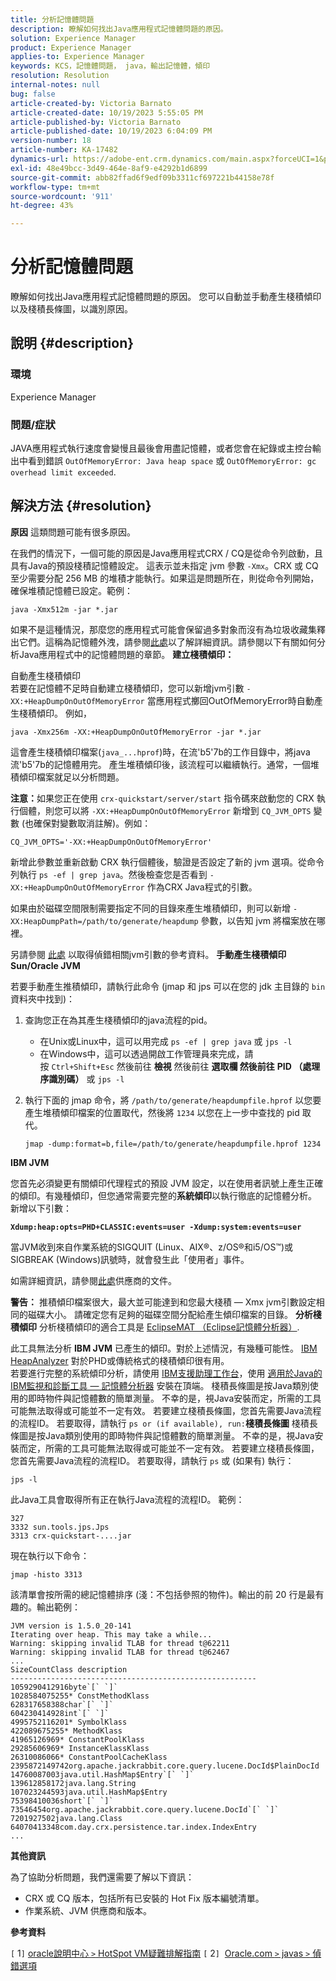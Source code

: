 ```yaml
---
title: 分析記憶體問題
description: 瞭解如何找出Java應用程式記憶體問題的原因。
solution: Experience Manager
product: Experience Manager
applies-to: Experience Manager
keywords: KCS，記憶體問題， java，輸出記憶體，傾印
resolution: Resolution
internal-notes: null
bug: false
article-created-by: Victoria Barnato
article-created-date: 10/19/2023 5:55:05 PM
article-published-by: Victoria Barnato
article-published-date: 10/19/2023 6:04:09 PM
version-number: 18
article-number: KA-17482
dynamics-url: https://adobe-ent.crm.dynamics.com/main.aspx?forceUCI=1&pagetype=entityrecord&etn=knowledgearticle&id=9b3b26a0-a86e-ee11-8df0-6045bd006793
exl-id: 48e49bcc-3d49-464e-8af9-e4292b1d6899
source-git-commit: abb82ffad6f9edf09b3311cf697221b44158e78f
workflow-type: tm+mt
source-wordcount: '911'
ht-degree: 43%

---
```


# 分析記憶體問題


瞭解如何找出Java應用程式記憶體問題的原因。 您可以自動並手動產生棧積傾印以及棧積長條圖，以識別原因。

## 說明 {#description}


### <b>環境</b>

Experience Manager



### <b>問題/症狀</b>

JAVA應用程式執行速度會變慢且最後會用盡記憶體，或者您會在紀錄或主控台輸出中看到錯誤 `OutOfMemoryError: Java heap space` 或 `OutOfMemoryError: gc overhead limit exceeded`.


## 解決方法 {#resolution}

<b>原因</b>
這類問題可能有很多原因。

在我們的情況下，一個可能的原因是Java應用程式CRX / CQ是從命令列啟動，且具有Java的預設棧積記憶體設定。 這表示並未指定 jvm 參數 `-Xmx`。CRX 或 CQ 至少需要分配 256 MB 的堆積才能執行。如果這是問題所在，則從命令列開始，確保堆積記憶體已設定。範例：


```
java -Xmx512m -jar *.jar
```


如果不是這種情況，那麼您的應用程式可能會保留過多對象而沒有為垃圾收藏集釋出它們。這稱為記憶體外洩，請參閱[此處](https://docs.oracle.com/javase/7/docs/webnotes/tsg/TSG-VM/html/memleaks.html)以了解詳細資訊。請參閱以下有關如何分析Java應用程式中的記憶體問題的章節。
<b>建立棧積傾印：</b>

自動產生棧積傾印<br>
若要在記憶體不足時自動建立棧積傾印，您可以新增jvm引數 `-XX:+HeapDumpOnOutOfMemoryError` 當應用程式擲回OutOfMemoryError時自動產生棧積傾印。 例如，


```
java -Xmx256m -XX:+HeapDumpOnOutOfMemoryError -jar *.jar
```


這會產生棧積傾印檔案(`java_...hprof`)時，在流&#39;b5&#39;7b的工作目錄中，將java流&#39;b5&#39;7b的記憶體用完。 產生堆積傾印後，該流程可以繼續執行。通常，一個堆積傾印檔案就足以分析問題。

<b>注意：</b>如果您正在使用 `crx-quickstart/server/start` 指令碼來啟動您的 CRX 執行個體，則您可以將 `-XX:+HeapDumpOnOutOfMemoryError` 新增到 `CQ_JVM_OPTS` 變數 (也確保對變數取消註解)。例如：


```
CQ_JVM_OPTS='-XX:+HeapDumpOnOutOfMemoryError'
```


新增此參數並重新啟動 CRX 執行個體後，驗證是否設定了新的 jvm 選項。從命令列執行 `ps -ef | grep java`。然後檢查您是否看到 `-XX:+HeapDumpOnOutOfMemoryError` 作為CRX Java程式的引數。

如果由於磁碟空間限制需要指定不同的目錄來產生堆積傾印，則可以新增 `-XX:HeapDumpPath=/path/to/generate/heapdump` 參數，以告知 jvm 將檔案放在哪裡。

另請參閱 [此處](https://www.oracle.com/java/technologies/javase/vmoptions-jsp.html#DebuggingOptions) 以取得偵錯相關jvm引數的參考資料。
<b>手動產生棧積傾印</b>
<b>Sun/Oracle JVM</b>

若要手動產生推積傾印，請執行此命令 (jmap 和 jps 可以在您的 jdk 主目錄的 `bin` 資料夾中找到)：

1. 查詢您正在為其產生棧積傾印的java流程的pid。
   - 在Unix或Linux中，這可以用完成 `ps -ef | grep java` 或 `jps -l`
   - 在Windows中，這可以透過開啟工作管理員來完成，請按 `Ctrl+Shift+Esc` 然後前往 <b>檢視</b> 然後前往 <b>選取欄 </b><b>然後前往</b> <b>PID （處理序識別碼）</b> 或 `jps -l`
2. 執行下面的 jmap 命令，將 `/path/to/generate/heapdumpfile.hprof` 以您要產生堆積傾印檔案的位置取代，然後將 `1234` 以您在上一步中查找的 pid 取代。

   ```
   jmap -dump:format=b,file=/path/to/generate/heapdumpfile.hprof 1234
   ```


<b>IBM JVM</b>

您首先必須變更有關傾印代理程式的預設 JVM 設定，以在使用者訊號上產生正確的傾印。有幾種傾印，但您通常需要完整的<b>系統傾印</b>以執行徹底的記憶體分析。 新增以下引數：

<b>`Xdump:heap:opts=PHD+CLASSIC:events=user -Xdump:system:events=user`</b>

當JVM收到來自作業系統的SIGQUIT (Linux、AIX®、z/OS®和i5/OS™)或SIGBREAK (Windows)訊號時，就會發生此「使用者」事件。

如需詳細資訊，請參閱[此處](https://www.ibm.com/docs/en/sdk-java-technology?topic=SSYKE2/earlier_releases/earlier_releases.html)供應商的文件。

<b>警告：</b> 推積傾印檔案很大，最大並可能達到和您最大棧積 — Xmx jvm引數設定相同的磁碟大小。 請確定您有足夠的磁碟空間分配給產生傾印檔案的目錄。
<b>分析棧積傾印</b>
分析棧積傾印的適合工具是 [EclipseMAT （Eclipse記憶體分析器）](https://www.eclipse.org/mat/).

此工具無法分析 <b>IBM JVM</b> 已產生的傾印。對於上述情況，有幾種可能性。 [IBM HeapAnalyzer](https://www.ibm.com/support/pages/ibm-heapanalyzer) 對於PHD或傳統格式的棧積傾印很有用。
<br>若要進行完整的系統傾印分析，請使用 [IBM支援助理工作台](https://www.ibm.com/support/pages/node/718131)，使用 [適用於Java的IBM監視和診斷工具 — 記憶體分析器](https://www.ibm.com/docs/en/ztpf/2019?topic=tools-memory-analyzer) 安裝在頂端。 棧積長條圖是按Java類別使用的即時物件與記憶體數的簡單測量。 不幸的是，視Java安裝而定，所需的工具可能無法取得或可能並不一定有效。 若要建立棧積長條圖，您首先需要Java流程的流程ID。 若要取得，請執行 `ps or (if available), run:`<b>棧積長條圖</b>
棧積長條圖是按Java類別使用的即時物件與記憶體數的簡單測量。 不幸的是，視Java安裝而定，所需的工具可能無法取得或可能並不一定有效。 若要建立棧積長條圖，您首先需要Java流程的流程ID。 若要取得，請執行 `ps` 或 (如果有) 執行：


```
jps -l
```


此Java工具會取得所有正在執行Java流程的流程ID。 範例：


```
327 
3332 sun.tools.jps.Jps
3313 crx-quickstart-....jar
```


現在執行以下命令：


```
jmap -histo 3313
```


該清單會按所需的總記憶體排序 (淺：不包括參照的物件)。輸出的前 20 行是最有趣的。輸出範例：


```
JVM version is 1.5.0_20-141
Iterating over heap. This may take a while...
Warning: skipping invalid TLAB for thread t@62211
Warning: skipping invalid TLAB for thread t@62467
...
SizeCountClass description
-------------------------------------------------------
1059290412916byte`[` `]` 
1028584075255* ConstMethodKlass
628317658388char`[` `]` 
604230414928int`[` `]` 
4995752116201* SymbolKlass
422089675255* MethodKlass
41965126969* ConstantPoolKlass
29285606969* InstanceKlassKlass
26310086066* ConstantPoolCacheKlass
2395872149742org.apache.jackrabbit.core.query.lucene.DocId$PlainDocId
14760087003java.util.HashMap$Entry`[` `]` 
139612858172java.lang.String
107023244593java.util.HashMap$Entry
75398410036short`[` `]` 
73546454org.apache.jackrabbit.core.query.lucene.DocId`[` `]` 
7201927502java.lang.Class
64070413348com.day.crx.persistence.tar.index.IndexEntry
...
```


<b>其他資訊</b>

為了協助分析問題，我們還需要了解以下資訊：

- CRX 或 CQ 版本，包括所有已安裝的 Hot Fix 版本編號清單。
- 作業系統、JVM 供應商和版本。


<b>參考資料</b>

`[` 1`]`  [oracle說明中心 `>`  HotSpot VM疑難排解指南](https://docs.oracle.com/javase/7/docs/webnotes/tsg/TSG-VM/html/memleaks.html)
`[` 2`]`  [Oracle.com `>`  javas `>`  偵錯選項](https://www.oracle.com/java/technologies/javase/vmoptions-jsp.html#DebuggingOptions)

